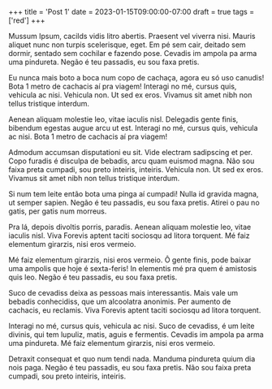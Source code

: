 +++
title = 'Post 1'
date = 2023-01-15T09:00:00-07:00
draft = true
tags = ['red']
+++

Mussum Ipsum, cacilds vidis litro abertis.  Praesent vel viverra nisi. Mauris aliquet nunc non turpis scelerisque, eget. Em pé sem cair, deitado sem dormir, sentado sem cochilar e fazendo pose. Cevadis im ampola pa arma uma pindureta. Negão é teu passadis, eu sou faxa pretis.

Eu nunca mais boto a boca num copo de cachaça, agora eu só uso canudis! Bota 1 metro de cachacis aí pra viagem! Interagi no mé, cursus quis, vehicula ac nisi. Vehicula non. Ut sed ex eros. Vivamus sit amet nibh non tellus tristique interdum.

Aenean aliquam molestie leo, vitae iaculis nisl. Delegadis gente finis, bibendum egestas augue arcu ut est. Interagi no mé, cursus quis, vehicula ac nisi. Bota 1 metro de cachacis aí pra viagem!

Admodum accumsan disputationi eu sit. Vide electram sadipscing et per. Copo furadis é disculpa de bebadis, arcu quam euismod magna. Não sou faixa preta cumpadi, sou preto inteiris, inteiris. Vehicula non. Ut sed ex eros. Vivamus sit amet nibh non tellus tristique interdum.

Si num tem leite então bota uma pinga aí cumpadi! Nulla id gravida magna, ut semper sapien. Negão é teu passadis, eu sou faxa pretis. Atirei o pau no gatis, per gatis num morreus.

Pra lá, depois divoltis porris, paradis. Aenean aliquam molestie leo, vitae iaculis nisl. Viva Forevis aptent taciti sociosqu ad litora torquent. Mé faiz elementum girarzis, nisi eros vermeio.

Mé faiz elementum girarzis, nisi eros vermeio. Ô gente finis, pode baixar uma ampolis que hoje é sexta-feris! In elementis mé pra quem é amistosis quis leo. Negão é teu passadis, eu sou faxa pretis.

Suco de cevadiss deixa as pessoas mais interessantis. Mais vale um bebadis conhecidiss, que um alcoolatra anonimis. Per aumento de cachacis, eu reclamis. Viva Forevis aptent taciti sociosqu ad litora torquent.

Interagi no mé, cursus quis, vehicula ac nisi. Suco de cevadiss, é um leite divinis, qui tem lupuliz, matis, aguis e fermentis. Cevadis im ampola pa arma uma pindureta. Mé faiz elementum girarzis, nisi eros vermeio.

Detraxit consequat et quo num tendi nada. Manduma pindureta quium dia nois paga. Negão é teu passadis, eu sou faxa pretis. Não sou faixa preta cumpadi, sou preto inteiris, inteiris.